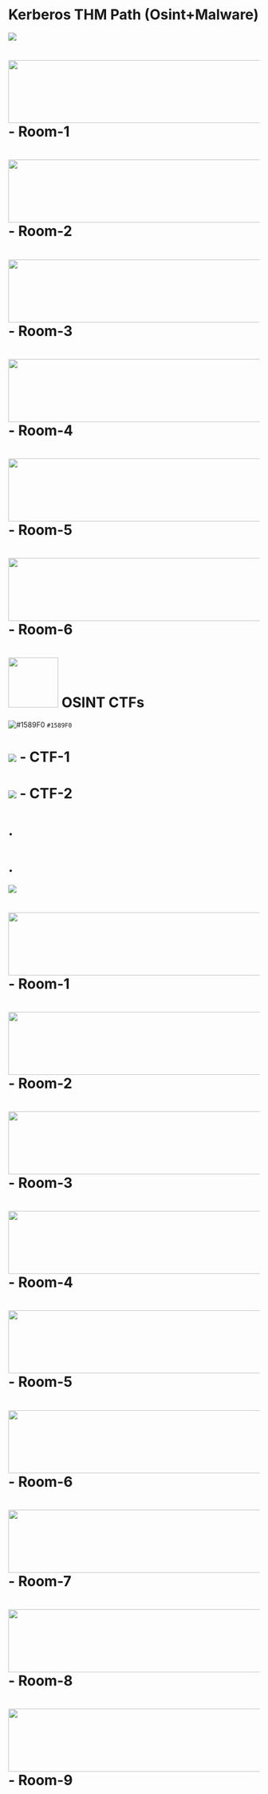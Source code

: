 
# Kerberos THM Path (Osint+Malware)


<img src="images/OSINT.png">

 # [<img src="images/1.jpg" width="570" height="126">](https://tryhackme.com/room/googledorking)     - Room-1
 # [<img src="images/2.jpg" width="570" height="126">](https://tryhackme.com/room/threatinteltools)  - Room-2
 # [<img src="images/3.jpg" width="570" height="126">](https://tryhackme.com/room/shodan)            - Room-3
 # [<img src="images/4.jpg" width="570" height="126">](https://tryhackme.com/room/geolocatingimages) - Room-4
 # [<img src="images/5.jpg" width="570" height="126">](https://tryhackme.com/room/somesint)          - Room-5
 # [<img src="images/6.jpg" width="570" height="126">](https://tryhackme.com/room/cyberthreatintel)  - Room-6
 #  
 #  
  # <img src="images/osint.jpeg" width="100" height="100">  OSINT CTFs
  
  ![#1589F0](https://placehold.co/15x15/1589F0/1589F0.png) `#1589F0`
 
 # [<img src="images/7.jpg">](https://tryhackme.com/room/ohsint)            - CTF-1
 # [<img src="images/8.jpg">](https://tryhackme.com/room/searchlightosint)  - CTF-2

   # .
   # .
   

<img src="images/Malware.png">

 # [<img src="images/9.jpg" width="570" height="126">](https://tryhackme.com/room/defensivesecurityhq)       - Room-1
 # [<img src="images/10.jpg" width="570" height="126">](https://tryhackme.com/room/malmalintroductory)       - Room-2
 # [<img src="images/11.jpg" width="570" height="126">](https://tryhackme.com/room/historyofmalware)         - Room-3
 # [<img src="images/12.jpg" width="570" height="126">](https://tryhackme.com/room/commonattacks)            - Room-4
 # [<img src="images/13.jpg" width="570" height="126">](https://tryhackme.com/room/malresearching)           - Room-5
 # [<img src="images/14.jpg" width="570" height="126">](https://tryhackme.com/room/mma)                      - Room-6
 # [<img src="images/15.jpg" width="570" height="126">](https://tryhackme.com/room/introductiontohoneypots)  - Room-7
 # [<img src="images/16.jpg" width="570" height="126">](https://tryhackme.com/room/dissectingpeheaders)      - Room-8
 # [<img src="images/17.jpg" width="570" height="126">](https://tryhackme.com/room/malbuster)                - Room-9
